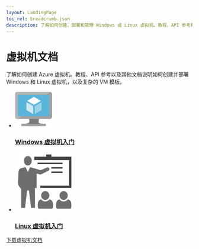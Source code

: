 ```yaml
---
layout: LandingPage
toc_rel: breadcrumb.json
description: 了解如何创建、部署和管理 Windows 或 Linux 虚拟机。教程、API 参考和其他文档。
---
```


# 虚拟机文档

了解如何创建 Azure 虚拟机。教程、API 参考以及其他文档说明如何创建并部署 Windows 和 Linux 虚拟机，以及复杂的 VM 模板。

<ul class="panelContent cardsFTitle">
    <li><a href="/opsacndocsdemo/virtual-machines/windows">
<div class="cardSize"><div class="cardPadding"><div class="card"><div class="cardImageOuter"><div class="cardImage"><img src="media/index/virtual-machines.svg" alt="" /></div></div><div class="cardText"><h3>Windows 虚拟机入门</h3></div></div></div>
        </div></a>
</li>
    <li><a href="/opsacndocsdemo/virtual-machines/linux">
<div class="cardSize"><div class="cardPadding"><div class="card"><div class="cardImageOuter"><div class="cardImage"><img src="media/index/get-started.svg" alt="" /></div></div><div class="cardText"><h3>Linux 虚拟机入门</h3></div></div></div>
        </div></a>
</li>    
</ul>

<div class="downloadHolder"><a href="https://opbuildstorageprod.blob.core.windows.net/output-pdf-files/zh-cn/Azure.azure-documents/live/virtual-machines.pdf">
<div class="img"></div>
        <div class="text">下载虚拟机文档</div>
    </a>

</div>

<!---HONumber=Mooncake_0213_2017-->